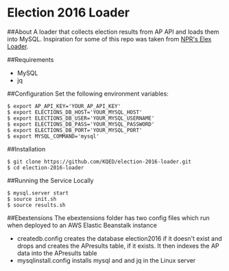 # Election 2016 Loader

##About
A loader that collects election results from AP API and loads them into MySQL. Inspiration for some of this repo was taken from [NPR's Elex Loader](https://github.com/nprapps/ap-election-loader).

##Requirements
- MySQL
- jq

##Configuration
Set the following environment variables:
```
$ export AP_API_KEY='YOUR_AP_API_KEY'
$ export ELECTIONS_DB_HOST='YOUR_MYSQL_HOST'
$ export ELECTIONS_DB_USER='YOUR_MYSQL_USERNAME'
$ export ELECTIONS_DB_PASS='YOUR_MYSQL_PASSWORD'
$ export ELECTIONS_DB_PORT='YOUR_MYSQL_PORT'
$ export MYSQL_COMMAND='mysql'
```

##Installation
```
$ git clone https://github.com/KQED/election-2016-loader.git
$ cd election-2016-loader
```

##Running the Service Locally
```
$ mysql.server start
$ source init.sh
$ source results.sh
```

##Ebextensions
The ebextensions folder has two config files which run when deployed to an AWS Elastic Beanstalk instance
- createdb.config creates the database election2016 if it doesn't exist and drops and creates the APresults table, if it exists. It then indexes the AP data into the APresults table
- mysqlinstall.config installs mysql and and jq in the Linux server
